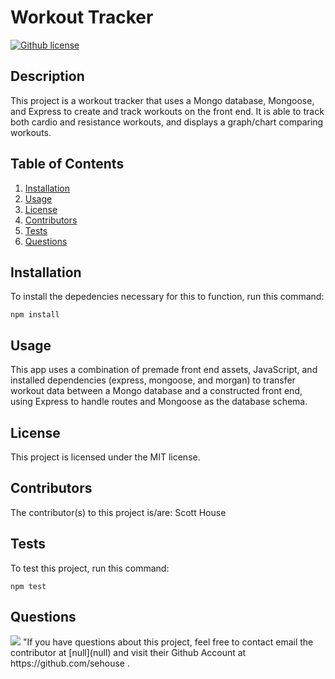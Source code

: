 # Workout Tracker

[![Github license](https://img.shields.io/static/v1?label=License&message=MIT&color=blue)](#license)

## Description
 This project is a workout tracker that uses a Mongo database, Mongoose, and Express to create and track workouts on the front end. It is able to track both cardio and resistance workouts, and displays a graph/chart comparing workouts.

## Table of Contents
1. [Installation](#installation)
2. [Usage](#usage)
3. [License](#license)
4. [Contributors](#contributors)
5. [Tests](#tests)
6. [Questions](#questions)

## Installation
To install the depedencies necessary for this to function, run this command:

```npm install```

## Usage
 This app uses a combination of premade front end assets, JavaScript, and installed dependencies (express, mongoose, and morgan) to transfer workout data between a Mongo database and a constructed front end, using Express to handle routes and Mongoose as the database schema. 

## License
This project is licensed under the MIT license.

## Contributors
The contributor(s) to this project is/are:
Scott House

## Tests
To test this project, run this command:

```npm test```

## Questions
<img src="https://avatars3.githubusercontent.com/u/60306968?v=4">
"If you have questions about this project, feel free to contact email the contributor at [null](null) and visit their Github Account at https://github.com/sehouse .

